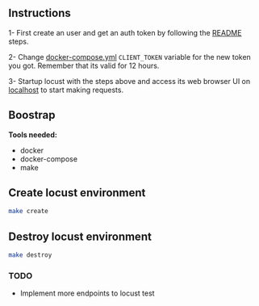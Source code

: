 ## Instructions

1- First create an user and get an auth token by following the [README](../README.md) steps.

2- Change [docker-compose.yml](./docker-compose.yml) `CLIENT_TOKEN` variable for the new token you got. Remember that its valid for 12 hours.

3- Startup locust with the steps above and access its web browser UI on [localhost](http://localhost:8089) to start making requests.

## Boostrap

**Tools needed:**
- docker
- docker-compose
- make

## Create locust environment
```bash
make create
```

## Destroy locust environment

```bash
make destroy
```

### TODO

- Implement more endpoints to locust test
